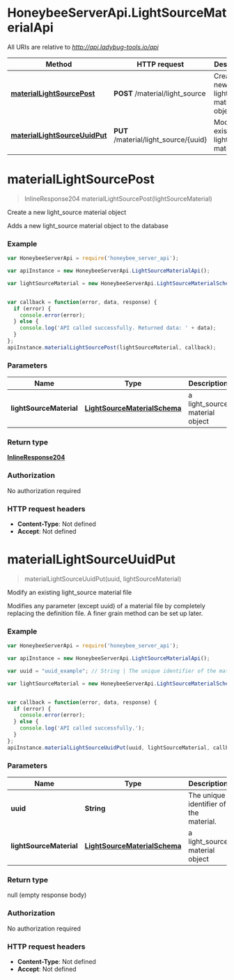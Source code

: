 # HoneybeeServerApi.LightSourceMaterialApi

All URIs are relative to *http://api.ladybug-tools.io/api*

Method | HTTP request | Description
------------- | ------------- | -------------
[**materialLightSourcePost**](LightSourceMaterialApi.md#materialLightSourcePost) | **POST** /material/light_source | Create a new light_source material object
[**materialLightSourceUuidPut**](LightSourceMaterialApi.md#materialLightSourceUuidPut) | **PUT** /material/light_source/{uuid} | Modify an existing light_source material file


<a name="materialLightSourcePost"></a>
# **materialLightSourcePost**
> InlineResponse204 materialLightSourcePost(lightSourceMaterial)

Create a new light_source material object

Adds a new light_source material object to the database

### Example
```javascript
var HoneybeeServerApi = require('honeybee_server_api');

var apiInstance = new HoneybeeServerApi.LightSourceMaterialApi();

var lightSourceMaterial = new HoneybeeServerApi.LightSourceMaterialSchema(); // LightSourceMaterialSchema | a light_source material object


var callback = function(error, data, response) {
  if (error) {
    console.error(error);
  } else {
    console.log('API called successfully. Returned data: ' + data);
  }
};
apiInstance.materialLightSourcePost(lightSourceMaterial, callback);
```

### Parameters

Name | Type | Description  | Notes
------------- | ------------- | ------------- | -------------
 **lightSourceMaterial** | [**LightSourceMaterialSchema**](LightSourceMaterialSchema.md)| a light_source material object | 

### Return type

[**InlineResponse204**](InlineResponse204.md)

### Authorization

No authorization required

### HTTP request headers

 - **Content-Type**: Not defined
 - **Accept**: Not defined

<a name="materialLightSourceUuidPut"></a>
# **materialLightSourceUuidPut**
> materialLightSourceUuidPut(uuid, lightSourceMaterial)

Modify an existing light_source material file

Modifies any parameter (except uuid) of a material file by completely replacing the definition file. A finer grain method can be set up later.

### Example
```javascript
var HoneybeeServerApi = require('honeybee_server_api');

var apiInstance = new HoneybeeServerApi.LightSourceMaterialApi();

var uuid = "uuid_example"; // String | The unique identifier of the material.

var lightSourceMaterial = new HoneybeeServerApi.LightSourceMaterialSchema(); // LightSourceMaterialSchema | a light_source material object


var callback = function(error, data, response) {
  if (error) {
    console.error(error);
  } else {
    console.log('API called successfully.');
  }
};
apiInstance.materialLightSourceUuidPut(uuid, lightSourceMaterial, callback);
```

### Parameters

Name | Type | Description  | Notes
------------- | ------------- | ------------- | -------------
 **uuid** | **String**| The unique identifier of the material. | 
 **lightSourceMaterial** | [**LightSourceMaterialSchema**](LightSourceMaterialSchema.md)| a light_source material object | 

### Return type

null (empty response body)

### Authorization

No authorization required

### HTTP request headers

 - **Content-Type**: Not defined
 - **Accept**: Not defined

